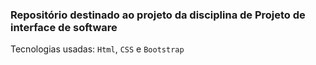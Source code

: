
### Repositório destinado ao projeto da disciplina de Projeto de interface de software

Tecnologias usadas:
`Html`, `CSS` e `Bootstrap`
